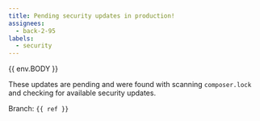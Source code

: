 ```yaml
---
title: Pending security updates in production!
assignees:
  - back-2-95
labels:
  - security
---
```

{{ env.BODY }}

These updates are pending and were found with scanning `composer.lock` and checking for available security updates.

Branch: `{{ ref }}`
